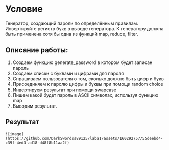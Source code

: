 # Условие 
Генератор, создающий пароли по определённым правилам. Инвертируйте регистр букв в выводе генератора.
К генератору должна быть применена хотя бы одна из функций map, reduce, filter.
## Описание работы:
1. Создаем функцию generate_password в котором будет записан пароль
2. Создаем списки с буквами и цифрами для пароля
3. Спрашиваем пользователя о том, сколько должно быть цифр и букв
4. Присоединяем к паролю цифры и буквы при помощи random choice
5. Инвертируем результат при помощи swapcase
6. Пишем какой будет пароль в ASCII символах, используя функцию map
7. Выводим результат.
## Результат
```
![image](https://github.com/DarkSwordss89125/laba1/assets/160292757/55deebd4-c39f-4ed3-ad18-d48f8b11aa2f)


```
